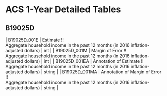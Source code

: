 # ACS 1-Year Detailed Tables

## B19025D

| B19025D_001E | Estimate !!<br>Aggregate household income in the past 12 months (in 2016 inflation-adjusted dollars) | int |
| B19025D_001M | Margin of Error !!<br>Aggregate household income in the past 12 months (in 2016 inflation-adjusted dollars) | int |
| B19025D_001EA | Annotation of Estimate !!<br>Aggregate household income in the past 12 months (in 2016 inflation-adjusted dollars) | string |
| B19025D_001MA | Annotation of Margin of Error !!<br>Aggregate household income in the past 12 months (in 2016 inflation-adjusted dollars) | string |

